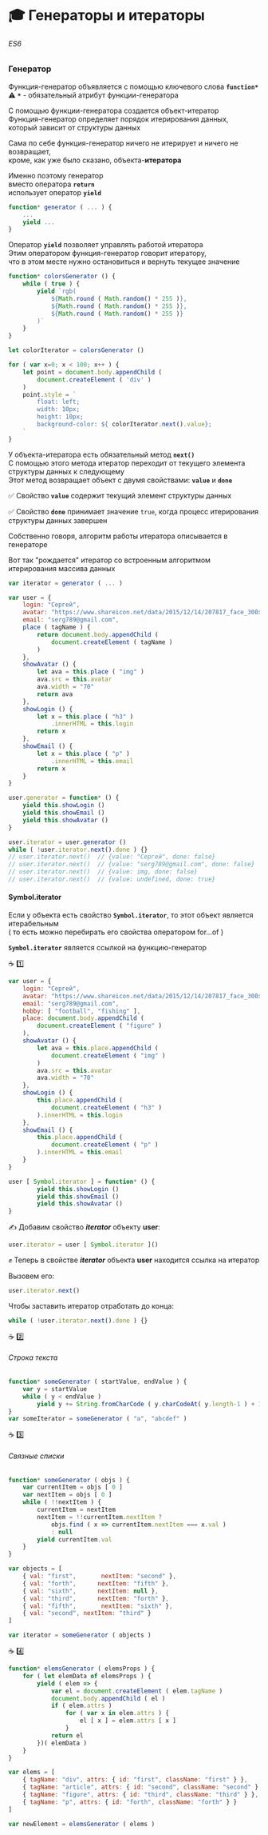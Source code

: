 # :mortar_board: Генераторы и итераторы
###### ES6

### Генератор

Функция-генератор объявляется с помощью ключевого слова **`function*`**<br/>
:warning: **`*`** - обязательный атрибут функции-генератора

С помощью функции-генератора создается объект-итератор<br/>
Функция-генератор  определяет порядок итерирования данных,<br/>
который зависит от структуры данных

Сама по себе функция-генератор ничего не итерирует и ничего не возвращает,<br/>
кроме, как уже было сказано, объекта-**итератора**

Именно поэтому генератор <br/>
вместо оператора  **`return`**<br/>
использует оператор  **`yield`**<br/>
```javascript
function* generator ( ... ) {
    ...
    yield ...
}
```
Оператор  **`yield`** позволяет управлять работой итератора<br/>
Этим оператором функция-генератор говорит итератору, <br/>
что в этом месте нужно остановиться и вернуть текущее значение
```javascript
function* colorsGenerator () {
    while ( true ) {
        yield `rgb(
            ${Math.round ( Math.random() * 255 )},
            ${Math.round ( Math.random() * 255 )},
            ${Math.round ( Math.random() * 255 )}
        )`
    }
}

let colorIterator = colorsGenerator ()

for ( var x=0; x < 100; x++ ) {
    let point = document.body.appendChild (
        document.createElement ( 'div' )
    )
    point.style = `
        float: left;
        width: 10px;
        height: 10px;
        background-color: ${ colorIterator.next().value};
    `
}
```
У объекта-итератора есть обязательный метод **`next()`**<br/>
С помощью этого метода итератор переходит от текущего элемента структуры данных к следующему<br/>
Этот метод возвращает объект с двумя свойствами:    **`value`**  и  **`done`**

✅ Свойство  **`value`**  содержит текущий элемент структуры данных

✅ Свойство  **`done`**  принимает значение  `true`, когда процесс итерирования структуры данных завершен

Собственно говоря, алгоритм работы итератора описывается в генераторе

Вот так "рождается" итератор со встроенным алгоритмом итерирования массива данных
```javascript
var iterator = generator ( ... )
```
```javascript
var user = {
    login: "Сергей",
    avatar: "https://www.shareicon.net/data/2015/12/14/207817_face_300x300.png",
    email: "serg789@gmail.com",
    place ( tagName ) {
        return document.body.appendChild (
            document.createElement ( tagName )
        )
    },
    showAvatar () {
        let ava = this.place ( "img" )
        ava.src = this.avatar
        ava.width = "70"
        return ava
    },
    showLogin () {
        let x = this.place ( "h3" )
            .innerHTML = this.login
        return x
    },
    showEmail () {
        let x = this.place ( "p" )
            .innerHTML = this.email
        return x
    }
}

user.generator = function* () {
    yield this.showLogin ()
    yield this.showEmail ()
    yield this.showAvatar ()
}

user.iterator = user.generator ()
while ( !user.iterator.next().done ) {}
// user.iterator.next()  // {value: "Сергей", done: false}
// user.iterator.next()  // {value: "serg789@gmail.com", done: false}
// user.iterator.next()  // {value: img, done: false}
// user.iterator.next()  // {value: undefined, done: true}
```
#### Symbol.iterator
Если у объекта есть свойство  **`Symbol.iterator`**, то этот объект является итерабельным<br/>
( то есть можно перебирать его свойства оператором for...of )

**`Symbol.iterator`**  является ссылкой на функцию-генератор

:coffee: :one:
```javascript
var user = {
    login: "Сергей",
    avatar: "https://www.shareicon.net/data/2015/12/14/207817_face_300x300.png",
    email: "serg789@gmail.com",
    hobby: [ "football", "fishing" ],
    place: document.body.appendChild (
        document.createElement ( "figure" )
    ),
    showAvatar () {
        let ava = this.place.appendChild (
            document.createElement ( "img" )
        )
        ava.src = this.avatar
        ava.width = "70"
    },
    showLogin () {
        this.place.appendChild (
            document.createElement ( "h3" )
        ).innerHTML = this.login
    },
    showEmail () {
        this.place.appendChild (
            document.createElement ( "p" )
        ).innerHTML = this.email
    }
}

user [ Symbol.iterator ] = function* () {
        yield this.showLogin ()
        yield this.showEmail ()
        yield this.showAvatar ()
}
```
✍ Добавим свойство  **_iterator_**  объекту  **user**:
```javascript
user.iterator = user [ Symbol.iterator ]()
```
✊ Теперь в свойстве  **_iterator_**  объекта  **user** находится ссылка на итератор

Вызовем его:
```javascript
user.iterator.next()
```
Чтобы заставить итератор отработать до конца:
```javascript
while ( !user.iterator.next().done ) {}
```

:coffee: :two:
###### Строка текста
```javascript
function* someGenerator ( startValue, endValue ) {
    var y = startValue
    while ( y < endValue ) 
        yield y += String.fromCharCode ( y.charCodeAt( y.length-1 ) + 1 )
}
var someIterator = someGenerator ( "a", "abcdef" )
```

:coffee: :three:
###### Связные списки
```javascript
function* someGenerator ( objs ) {
    var currentItem = objs [ 0 ]
    var nextItem = objs [ 0 ]
    while ( !!nextItem ) {
        currentItem = nextItem
        nextItem = !!currentItem.nextItem ? 
            objs.find ( x => currentItem.nextItem === x.val )
            : null
        yield currentItem.val
    }
}

var objects = [
    { val: "first",       nextItem: "second" },
    { val: "forth",      nextItem: "fifth" },
    { val: "sixth",      nextItem: null },
    { val: "third",      nextItem: "forth" },
    { val: "fifth",       nextItem: "sixth" },
    { val: "second", nextItem: "third" }
]

var iterator = someGenerator ( objects )
```

:coffee: :four:
```javascript
function* elemsGenerator ( elemsProps ) {
    for ( let elemData of elemsProps ) {
        yield ( elem => {
            var el = document.createElement ( elem.tagName )
            document.body.appendChild ( el )
            if ( elem.attrs ) 
                for ( var x in elem.attrs ) {
                    el [ x ] = elem.attrs [ x ]
                }
            return el
        })( elemData )
    }
}

var elems = [
    { tagName: "div", attrs: { id: "first", className: "first" } },
    { tagName: "article", attrs: { id: "second", className: "second" } },
    { tagName: "figure", attrs: { id: "third", className: "third" } },
    { tagName: "p", attrs: { id: "forth", className: "forth" } }
]

var newElement = elemsGenerator ( elems )
```
